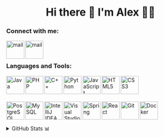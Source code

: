 <h1 align='center'>
  Hi there 👋 I'm Alex 👨‍💻
</h1>

### Connect with me:
<a href="https://vk.com/id70232137"> 
    <img align="left" width="48px" alt="mail" src="https://img.icons8.com/color/48/000000/vk-circled.png"/>
</a>
<a href="mailto:sheepown123@gmail.com"> 
    <img align="left" width="48px" alt="mail" src="https://img.icons8.com/fluency/48/000000/gmail-new.png"/>
</a>

<br></br>

### Languages and Tools:

<img align="left" alt="Java" width="48px" o src="https://img.icons8.com/color/48/000000/java-coffee-cup-logo--v1.png" />
<img align="left" alt="PHP" width="48px" src="https://img.icons8.com/dusk/64/000000/php-logo.png"/>
<img align="left" alt="C++" width="48px" src="https://img.icons8.com/color/48/000000/c-plus-plus-logo.png"/>
<img align="left" alt="Python" width="48px" src="https://img.icons8.com/color/48/000000/python--v1.png"/>
<img align="left" alt="JavaScript" width="48px" src="https://img.icons8.com/color/48/000000/javascript--v2.png"/>
<img align="left" alt="HTML5" width="48px" src="https://img.icons8.com/color/48/000000/html-5--v1.png" />
<img align="left" alt="CSS3" width="48px" src="https://img.icons8.com/color/48/000000/css3.png" />
<br></br>
<br></br>
<img align="left" alt="PostgreSQL" width="48px" src="https://img.icons8.com/color/48/000000/postgreesql.png"/>
<img align="left" alt="MySQL" width="48px" src="https://img.icons8.com/color/48/000000/mysql-logo.png"/>

<img align="left" alt="IntelliJ IDEA" width="48px" src="https://img.icons8.com/color/48/000000/intellij-idea.png"/>
<img align="left" alt="Visual Studio Code" width="48px" src="https://img.icons8.com/color/48/000000/visual-studio-code-2019.png" />

<img align="left" alt="Spring" width="48px" src="https://img.icons8.com/color/48/000000/spring-logo.png"/>
<img align="left" alt="React" width="48px" src="https://img.icons8.com/officel/48/000000/react.png"/>

<img align="left" alt="Git" width="48px" src="https://img.icons8.com/color/48/000000/git.png" />
<img align="left" alt="Docker" width="48px" src="https://img.icons8.com/color/48/000000/docker.png"/>



<br></br>
<details>
  <summary> GitHub Stats 📊 </summary>
    <br></br>
        <img align="left" src="https://github-readme-stats.vercel.app/api?username=Ribenjyeo&show_icons=true" width="420">
        <img align="left" src="https://github-readme-stats.vercel.app/api/top-langs/?username=Ribenjyeo&layout=compact">
</details>
